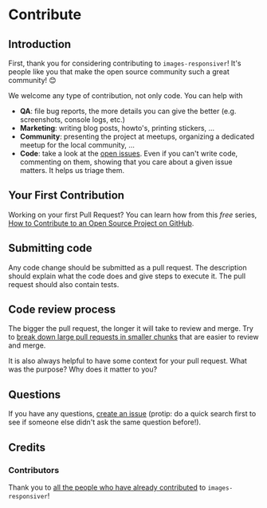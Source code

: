 # Contribute

## Introduction

First, thank you for considering contributing to `images-responsiver`! It's people like you that make the open source community such a great community! 😊

We welcome any type of contribution, not only code. You can help with

- **QA**: file bug reports, the more details you can give the better (e.g. screenshots, console logs, etc.)
- **Marketing**: writing blog posts, howto's, printing stickers, …
- **Community**: presenting the project at meetups, organizing a dedicated meetup for the local community, …
- **Code**: take a look at the [open issues](https://github.com/nhoizey/images-responsiver/issues). Even if you can't write code, commenting on them, showing that you care about a given issue matters. It helps us triage them.

## Your First Contribution

Working on your first Pull Request? You can learn how from this _free_ series, [How to Contribute to an Open Source Project on GitHub](https://egghead.io/series/how-to-contribute-to-an-open-source-project-on-github).

## Submitting code

Any code change should be submitted as a pull request. The description should explain what the code does and give steps to execute it. The pull request should also contain tests.

## Code review process

The bigger the pull request, the longer it will take to review and merge. Try to [break down large pull requests in smaller chunks](https://oncletom.io/2013/the-55-commits-syndrome/) that are easier to review and merge.

It is also always helpful to have some context for your pull request. What was the purpose? Why does it matter to you?

## Questions

If you have any questions, [create an issue](https://github.com/nhoizey/images-responsiver/issues/new/choose) (protip: do a quick search first to see if someone else didn't ask the same question before!).

## Credits

### Contributors

Thank you to [all the people who have already contributed](https://github.com/nhoizey/images-responsiver/graphs/contributors) to `images-responsiver`!

<!-- This `CONTRIBUTING.md` is based on @nayafia's template https://github.com/nayafia/contributing-template -->
